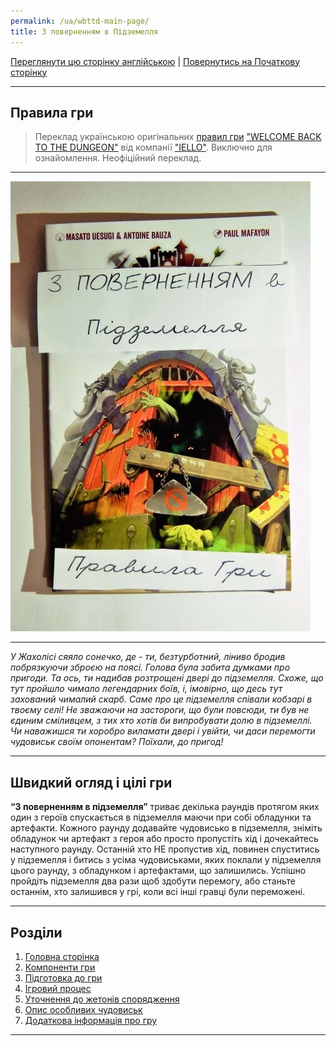 ```yaml
---
permalink: /ua/wbttd-main-page/
title: З поверненням в Підземелля
---
```


[Переглянути цю сторінку англійською](../en/IndexPage.md) | [Повернутись на Початкову сторінку](../../index.md)
***

## Правила гри

> Переклад українською оригінальних [правил гри][rules] ["WELCOME BACK TO THE DUNGEON"][gamePage] від  компанії ["IELLO"][ielloPage]. Виключно для ознайомлення. Неофіційний переклад.

***

![cover]

***

*У Жахолісі сяяло сонечко, де - ти, безтурботний, ліниво бродив побрязкуючи зброєю на поясі. Голова була забита думками про пригоди.
Та ось, ти надибав розтрощені двері до підземелля. Схоже, що тут пройшло чимало легендарних боїв, і, імовірно, що десь тут захований чималий скарб. Саме про це підземелля співали кобзарі в твоєму селі! Не зважаючи на застороги, що були повсюди, ти був не єдиним сміливцем, з тих хто хотів би випробувати долю в підземеллі. Чи наважишся ти хоробро виламати двері і увійти, чи даси перемогти чудовиськ своїм опонентам? Поїхали, до пригод!*

***

## Швидкий огляд і цілі гри

**“З поверненням в підземелля”** триває декілька раундів протягом яких один з героїв спускається в підземелля маючи при собі обладунки та артефакти. Кожного раунду додавайте чудовисько в підземелля, зніміть обладунок чи артефакт з героя або просто пропустіть хід і дочекайтесь наступного раунду. Останній хто НЕ пропустив хід, повинен спуститись у підземелля і битись з усіма чудовиськами, яких поклали у підземелля цього раунду, з обладунком і артефактами, що залишились. Успішно пройдіть підземелля два рази щоб здобути перемогу, або станьте останнім, хто залишився у грі, коли всі інші гравці були переможені.

***

## Розділи

1. [Головна сторінка](IndexPage.md)
2. [Компоненти гри](ComponentPage.md)
3. [Підготовка до гри](GameSetupPage.md)
4. [Ігровий процес](GamePlayPage.md)
5. [Уточнення до жетонів спорядження](ClarificationsOfEquipmentTilesPage.md)
6. [Опис особливих чудовиськ](DescriptionOfSpecialMonsters.md)
7. [Додаткова інформація про гру](ReferencesPage.md)

***

<!--Web links ref-->
[rules]: https://boardgamegeek.com/file/download/u3ynbdvllh/WelcomeBackToTheDungeon_EN_Rules.pdf

[gamePage]: http://www.iellogames.com/Welcome_Back_to_the_Dungeon.html

[ielloPage]: http://www.iellogames.com/index.html

<!--Image links ref-->
[cover]: ../../resources/img/cover.JPG